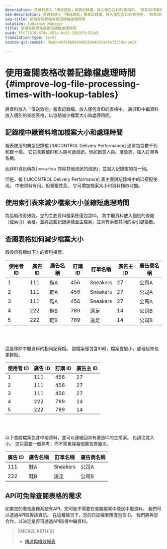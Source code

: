 ```yaml
---
description: 將資料放入「傳送效能」報表記錄檔，放入僅包含ID的表格中。 將非ID中繼資料放入個別的查閱表格，以協助減少檔案大小和處理時間。
seo-description: 將資料放入「傳送效能」報表記錄檔，放入僅包含ID的表格中。 將非ID中繼資料放入個別的查閱表格，以協助減少檔案大小和處理時間。
seo-title: 使用查閱表格改善記錄檔處理時間
solution: Audience Manager
title: 使用查閱表格改善記錄檔處理時間
uuid: ffc77618-474b-455e-9c91-15b32fc151a5
translation-type: tm+mt
source-git-commit: d6abb45fa8b88248920b64db3ac4e72c53ecee13

---
```



# 使用查閱表格改善記錄檔處理時間{#improve-log-file-processing-times-with-lookup-tables}

將資料放入「傳送效能」報表記錄檔，放入僅包含ID的表格中。 將非ID中繼資料放入個別的查閱表格，以協助減少檔案大小和處理時間。

<!-- 

c_lookup_tables.xml

 -->

## 記錄檔中繼資料增加檔案大小和處理時間

報表使用的典型記錄檔 [!UICONTROL Delivery Performance] 通常包含數千列和數十欄。 它包含數值ID和人類可讀資訊，例如創意人員、廣告商、插入訂單等名稱。

此非ID資訊稱為( *`metadata`* 亦即其他資訊的資訊)，並寫入記錄檔的每一列。

但是，報 [!UICONTROL Delivery Performance] 表主要與記錄檔中的ID搭配使用。 中繼資料有用，但重複性高。 它可增加檔案大小和資料擷取時間。

## 使用索引表來減少檔案大小並縮短處理時間

為協助改善效能，您的主要資料檔案應僅包含ID。 將中繼資料放入個別的查閱（或索引）表格，並將這些記錄連結至主檔案，並具有兩者共同的索引鍵變數。

## 查閱表格如何減少檔案大小

假設您有類似下方的資料檔案。

| 使用者 ID | 廣告 ID | 廣告名稱 | 訂購 ID | 訂單名稱 | 廣告主 ID | 廣告商名稱 |
|---|---|---|---|---|---|---|
| 1 | 111 | 鞋A | 456 | Sneakers | 27 | 公司A |
| 2 | 111 | 鞋A | 456 | Sneakers | 27 | 公司A |
| 3 | 111 | 鞋A | 456 | Sneakers | 27 | 公司A |
| 4 | 222 | 鞋B | 789 | 遠足 | 14 | 公司B |
| 5 | 222 | 鞋B | 789 | 遠足 | 14 | 公司B |

<br> 

這是移除中繼資料的相同記錄檔。 當檔案僅包含ID時，檔案會變小，處理起來也更輕鬆。

| 使用者 ID | 廣告 ID | 訂購 ID | 廣告主 ID |
|---|---|---|---|
| 1 | 111 | 456 | 27 |
| 2 | 111 | 456 | 27 |
| 3 | 111 | 456 | 27 |
| 4 | 222 | 789 | 14 |
| 5 | 222 | 789 | 14 |

<br> 

以下查閱檔案包含中繼資料，並可以連結回具有廣告ID的主檔案。 也請注意大小。 您只需要一個參考，而不需重複每個廣告商幾次。

| 廣告 ID | 廣告名稱 | 訂單名稱 | 廣告商名稱 |
|---|---|---|---|
| 111 | 鞋A | Sneakers | 公司A |
| 222 | 鞋B | 遠足 | 公司B |

## API可免除查閱表格的需求

如果您的廣告服務系統有API，您可能不需要在查閱檔案中傳送中繼資料。 我們可以透過API取得該資訊。 在這種情況下，您的日誌檔案應僅包含ID。 我們將與您合作，以決定是否可透過API取得中繼資料。

>[!MORELIKETHIS]
>
>* [傳送與績效報表](../../reporting/dynamic-reports/delivery-performance-report.md)

